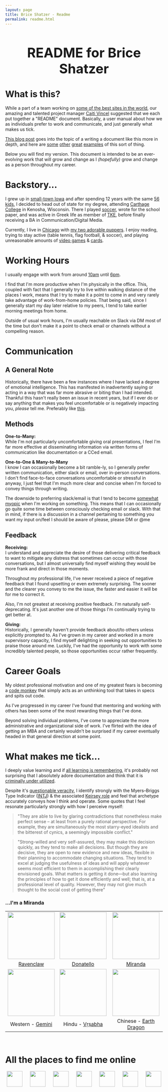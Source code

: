```yaml
---
layout: page
title: Brice Shatzer - Readme
permalink: readme.html
---
```


<h1 style="text-align: center;font-size:3em">README for Brice Shatzer</h1>


# What is this? 

While a part of a team working on [some of the best sites in the world](https://g-omedia.com/brands), our amazing and talented project manager [Caiti Vincel](https://www.linkedin.com/in/caitistout/) suggested that we each put together a "README" document. Basically, a user manual about how we as individuals prefer to work and communicate, and just generally what makes us tick.

[This blog post](https://soapboxhq.com/blog/modern-manager-community/how-to-set-expectations-with-your-team) goes into the topic of a writing a document like this more in depth, and here are [some](https://docs.google.com/presentation/d/1df5MALZKZU6lOeIXUiO-h6ReFM3KuIpnapSE97IZnX4/) [other](https://docs.google.com/document/d/1sx5ssYb_xMrmwPpyjD5xP7RvQ7cHweDYlRGn2SXztKw/) [great](https://docs.google.com/presentation/d/1LGL7fh5zWx8XqHRBra51LcMIHCUluqrdXZ_-XBTXqlg) [examples](http://randsinrepose.com/archives/how-to-rands/) of this sort of thing. 

Below you will find my version. This document is intended to be an ever-evolving work that will grow and change as I *(hopefully)* grow and change as a person throughout my career. 


# Backstory... 
I grew up in [small-town Iowa](https://en.wikipedia.org/wiki/Hudson,_Iowa) and after spending 12 years with the same [56 kids](https://i.imgur.com/5w5boDs.jpg), I decided to head out of state for my degree, attending [Carthage College](https://www.carthage.edu/about/) in Kenosha, Wisconsin. There I played [soccer](https://athletics.carthage.edu/sports/mens-soccer), wrote for the school paper, and was active in Greek life as member of [TKE](https://www.tke.org/about), before finally receiving a BA in Communication/Digital Media. 

Currently, I live in [Chicago](https://www.google.com/maps/place/200+W+Grand+Ave,+Chicago,+IL+60654/@41.8916151,-87.634402,3a,75y,351.45h,118.43t/data=!3m6!1e1!3m4!1ssrlwwXdQDBlur7qz4UjZAw!2e0!7i16384!8i8192!4m5!3m4!1s0x880e2cb46a543025:0xfe3a73791db677c0!8m2!3d41.8918775!4d-87.6344475) with [my two adorable puppers](https://photos.app.goo.gl/9LVmjXLRVHGwaL5DA).  I enjoy reading, trying to stay active (table tennis, flag football, & soccer), and playing unreasonable amounts of [video games](https://steamcommunity.com/id/briceshatzer/) & [cards](https://en.wikipedia.org/wiki/Magic:_The_Gathering). 

# Working Hours  

I usually engage with work from around [10am](https://tinyurl.com/ybejrns7) until [6pm](https://tinyurl.com/y76bync5).  

I find that I'm more productive when I'm physically in the office. This, coupled with fact that I generally try to live within walking distance of the places I work, means that I try to make it a point to come in and very rarely take advantage of work-from-home policies. That being said, since I generally start my day later relative to my peers, I tend to take earlier morning meetings from home.  

Outside of usual work hours, I'm usually reachable on Slack via DM most of the time but don't make it a point to check email or channels without a compelling reason.


# Communication

## A General Note

Historically, there have been a few instances where I have lacked a degree of emotional intelligence. This has manifested in inadvertently saying or acting in a way that was far more abrasive or biting than I had intended. Thankful this hasn't really been an issue in recent years, but if I ever do or say anything that makes you feel uncomfortable or is negatively impacting you, *please* tell me. Preferably like [this](#feedback).

## Methods  

**One-to-Many:**  
While I'm not particularly uncomfortable giving oral presentations, I feel I'm far more effective at disseminating information via written forms of communication like documentation or a CCed email.  


**One-to-One & Many-to-Many**  
I know I can occasionally become a bit ramble-ly, so I generally prefer written communication, either slack or email, over in-person conversations. I don't find face-to-face conversations uncomfortable or stressful in anyway, I just feel that I'm much more clear and concise when I'm forced to convey things through writing. 

The downside to preferring slack/email is that I tend to become [somewhat myopic](https://www.additudemag.com/understanding-adhd-hyperfocus/) when I'm working on something. This means that I can occasionally go quite some time between consciously checking email or slack. With that in mind, if there is a discussion in a channel pertaining to something you want my input on/feel I should be aware of please, please DM or @me


## Feedback 

**Receiving:**  
I understand and appreciate the desire of those delivering critical feedback to want to mitigate any distress that sometimes can occur with those conversations, but I almost universally find myself wishing they would be more frank and direct in those moments.  

Throughout my professional life, I've never received a piece of negative feedback that I found upsetting or even extremely surprising.  The sooner and the clearer you convey to me the issue, the faster and easier it will be for me to correct it.

Also, I'm not greatest at receiving positive feedback. I'm naturally self-deprecating. It's just another one of those things I'm continually trying to get better at. 

**Giving:**  
Historically, I generally haven't provide feedback about/to others unless explicitly prompted to. As I've grown in my career and worked in a more supervisory capacity, I find myself delighting in seeking out opportunities to praise those around me. Luckily, I've had the opportunity to work with some incredibly talented people, so those opportunities occur rather frequently.



# Career Goals 
My oldest professional motivation and one of my greatest fears is becoming a [code monkey](https://en.wikipedia.org/wiki/Code_monkey) that simply acts as an unthinking tool that takes in specs and spits out code. 

As I've progressed in my career I've found that mentoring and working with others has been some of the most rewarding things that I've done. 

Beyond solving individual problems, I've come to appreciate the more administrative and organizational side of work. I've flirted with the idea of getting an MBA and certainly wouldn't be surprised if my career eventually headed in that general direction at some point. 



# What makes me tick...

I deeply value learning and if [all learning is remembering](https://philosophy.stackexchange.com/questions/45599/origin-of-proverb-all-learning-is-remembering), it's probably not surprising that I absolutely adore documentation and think that it is [criminally under utilized](https://twitter.com/patio11/status/1014748989806145536).  

Despite it's [questionable veracity](https://youtu.be/_NQqSnkI32A), I identify strongly with the Myers–Briggs Type Indicator ([INTJ](https://www.16personalities.com/intj-personality)) & the associated [Keirsey role](https://en.wikipedia.org/wiki/Mastermind_(role_variant)) and feel that archetype accurately conveys how I think and operate. Some quotes that I feel resonate particularly strongly with how I perceive myself:  

>"They are able to live by glaring contradictions that nonetheless make perfect sense – at least from a purely rational perspective. For example, they are simultaneously the most starry-eyed idealists and the bitterest of cynics, a seemingly impossible conflict."

>"Strong-willed and very self-assured, they may make this decision quickly, as they tend to make all decisions. But though they are decisive, they are open to new evidence and new ideas, flexible in their planning to accommodate changing situations. They tend to excel at judging the usefulness of ideas and will apply whatever seems most efficient to them in accomplishing their clearly envisioned goals. What matters is getting it done—but also learning the principles of how to get it done efficiently and well; that is, at a professional level of quality. However, they may not give much thought to the social cost of getting there"



### ...I'm a Miranda


<table border="0" align="center">
    <tbody align="center">
    <tr>
        <td align="center">
            <a href="https://www.wizardingworld.com/news/discover-your-hogwarts-house-on-wizarding-world" target="_blank"><img src="https://i.imgur.com/FRjXHAw.png" width="150px" /></a>
        </td>
        <td>
            <a href="https://www.buzzfeed.com/justincarissimo/which-teenage-mutant-ninja-turtles-character-are-you"><img src="https://img.buzzfeed.com/buzzfeed-static/static/2015-12/15/16/enhanced/webdr09/anigif_enhanced-5673-1450213488-30.gif" width="150px" /></a>
        </td>
        <td>
            <a href="https://www.buzzfeed.com/lyapalater/are-you-a-carrie-samantha-charlotte-or-miranda" target="_blank"><img src="https://cdn-images-1.medium.com/max/1600/1*OOJ99p7sHMIMBp3WZZVHEg.jpeg" width="150px"/> </a>
        </td>
    </tr>
    <tr>
        <td>
            <a href="https://www.wizardingworld.com/news/discover-your-hogwarts-house-on-wizarding-world" target="_blank">Ravenclaw</a>
        </td>
        <td>
            <a href="https://www.buzzfeed.com/justincarissimo/which-teenage-mutant-ninja-turtles-character-are-you">Donatello</a>
        </td>
        <td><a href="https://www.buzzfeed.com/lyapalater/are-you-a-carrie-samantha-charlotte-or-miranda" target="_blank">
            Miranda 
        </a>
        </td>
    </tr>
    <tr>
        <td>
            <a href="https://en.wikipedia.org/wiki/Gemini_(astrology)" target="_blank"><img src="https://upload.wikimedia.org/wikipedia/commons/thumb/1/15/Gemini.svg/800px-Gemini.svg.png" width="150px" /></a>
        </td>
        <td>
            <a href="https://en.wikipedia.org/wiki/V%E1%B9%9B%E1%B9%A3abha" target="_blank"><img src='https://i.imgur.com/xGqM1FG.png' width="150px"/></a>
        </td>
        <td>
            <a href="http://astrologyk.com/zodiac/chinese/year/1988" target="_blank">
                <img src="https://upload.wikimedia.org/wikipedia/commons/thumb/b/b2/Dragon.svg/230px-Dragon.svg.png" width="150px" />
            </a>
        </td>
    </tr>
    <tr>
        <td>
            Western - <a href="https://en.wikipedia.org/wiki/Gemini_(astrology)" target="_blank">Gemini</a>
        </td>
        <td>
            Hindu - <a href="https://en.wikipedia.org/wiki/V%E1%B9%9B%E1%B9%A3abha" target="_blank">Vṛṣabha</a> 
        </td>
        <td>
           Chinese - <a href="http://astrologyk.com/zodiac/chinese/year/1988" target="_blank">Earth Dragon</a>
        </td>
    </tr>
    </tbody>
</table>

<br />

# All the places to find me online
<section style="display: flex; justify-content: space-around">
<!-- <section style="">  -->
  <a href="http://briceshatzer.com" target="_blank" rel="noopener">
    <img src="https://i.imgur.com/5xb1L4M.png" width="50px" />
  </a>&nbsp;
  <a href="http://www.linkedin.com/pub/brice-shatzer/16/690/b26/" target="_blank" rel="noopener noreferrer">
    <img src="https://simpleicons.org/icons/linkedin.svg" width="50px"/>
  </a>&nbsp;
  <a href="https://twitter.com/_shatzer" target="_blank" rel="noopener noreferrer">
    <img src="https://simpleicons.org/icons/twitter.svg" width="50px" />
  </a>&nbsp;
  <a href="https://github.com/briceshatzer" target="_blank" rel="noopener noreferrer">
    <img src="https://simpleicons.org/icons/github.svg" width="50px" />
  </a>&nbsp;
  <a href="http://stackoverflow.com/users/1608016/brice-shatzer" target="_blank" rel="noopener noreferrer">
    <img src="https://simpleicons.org/icons/stackoverflow.svg" width="50px" />
  </a>&nbsp;
  <a href="http://codepen.io/BriceShatzer/" target="_blank" rel="noopener noreferrer">
    <img src="https://simpleicons.org/icons/codepen.svg" width="50px" />
  </a>&nbsp;
  <a href="http://briceshatzer.com/blog">
<!--        <img src="https://upload.wikimedia.org/wikipedia/commons/thumb/a/a7/Ei-pencil.svg/512px-Ei-pencil.svg.png" width="50px" /> -->
    <img src="https://i.imgur.com/RziGF8U.png" width="50px" />
  </a>
</section>
